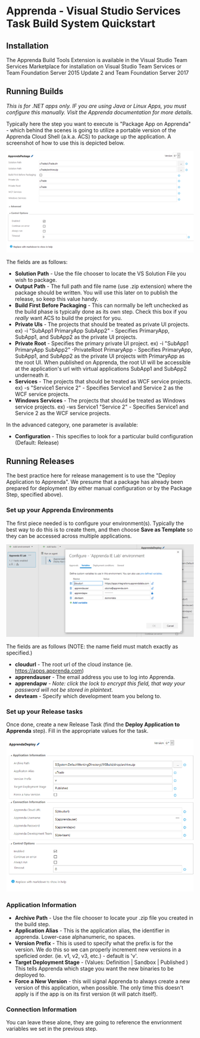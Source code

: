 # Apprenda - Visual Studio Services Task Build System Quickstart

## Installation

The Apprenda Build Tools Extension is available in the Visual Studio Team Services Marketplace for installation on Visual Studio Team Services or Team Foundation Server 2015 Update 2 and Team Foundation Server 2017

## Running Builds

_This is for .NET apps only. IF you are using Java or Linux Apps, you must configure this manually. Visit the Apprenda documentation for more details._

Typically here the step you want to execute is "Package App on Apprenda" - which behind the scenes is going to utilize a portable version of the Apprenda Cloud Shell (a.k.a. ACS) to package up the application. A screenshot of how to use this is depicted below.

![](newpackage2.png)

The fields are as follows:

- **Solution Path** - Use the file chooser to locate the VS Solution File you wish to package.
- **Output Path** -  The full path and file name (use .zip extension) where the package should be written. You will use this later on to publish the release, so keep this value handy.
- **Build First Before Packaging** - This can normally be left unchecked as the build phase is typically done as its own step. Check this box if you _really_ want ACS to build the project for you. 
- **Private UIs** - The projects that should be treated as private UI projects.  ex) -i "SubApp1 PrimaryApp SubApp2" - Specifies PrimaryApp, SubApp1, and SubApp2 as the private UI projects.
- **Private Root** - Specifies the primary private UI project.  ex) -i "SubApp1 PrimaryApp SubApp2" -PrivateRoot PrimaryApp - Specifies PrimaryApp, SubApp1, and SubApp2 as the private UI projects with PrimaryApp as the root UI. When published on Apprenda, the root UI will be accessible at the application's url with virtual applications SubApp1 and SubApp2 underneath it.
- **Services** - The projects that should be treated as WCF service projects.  ex) -s "Service1 Service 2" - Specifies Service1 and Service 2 as the WCF service projects.
- **Windows Services** - The projects that should be treated as Windows service projects.  ex) -ws Service1 "Service 2" - Specifies Service1 and Service 2 as the WCF service projects.

In the advanced category, one parameter is available:
- **Configuration** - This specifies to look for a particular build configuration (Default: Release)


## Running Releases

The best practice here for release management is to use the "Deploy Application to Apprenda". We presume that a package has already been prepared for deployment (by either manual configuration or by the Package Step, specified above).

### Set up your Apprenda Environments

The first piece needed is to configure your environment(s). Typically the best way to do this is to create them, and then choose **Save as Template** so they can be accessed across multiple applications. 

![](environment.png)

The fields are as follows (NOTE: the name field must match exactly as specified.)

- **cloudurl** - The root url of the cloud instance (ie. https://apps.apprenda.com)
- **apprendauser** - The email address you use to log into Apprenda.
- **apprendapw** - *Note: click the lock to encrypt this field, that way your password will not be stored in plaintext.* 
- **devteam** - Specify which development team you belong to. 

### Set up your Release tasks

Once done, create a new Release Task (find the **Deploy Application to Apprenda** step). Fill in the appropriate values for the task. 

![](deployapp.png)

### Application Information

- **Archive Path** - Use the file chooser to locate your .zip file you created in the build step.
- **Application Alias** - This is the application alias, the identifier in apprenda. Lower-case alphanumeric, no spaces.
- **Version Prefix** - This is used to specify what the prefix is for the version. We do this so we can properly increment new versions in a speficied order. (ie. v1, v2, v3, etc.) - default is 'v'.
- **Target Deployment Stage** - (Values:  Definition | Sandbox | Published ) This tells Apprenda which stage you want the new binaries to be deployed to.
- **Force a New Version** - this will signal Apprenda to always create a new version of this application, when possible. The only time this doesn't apply is if the app is on its first version (it will patch itself).

### Connection Information

You can leave these alone, they are going to reference the envrionment variables we set in the previous step.
